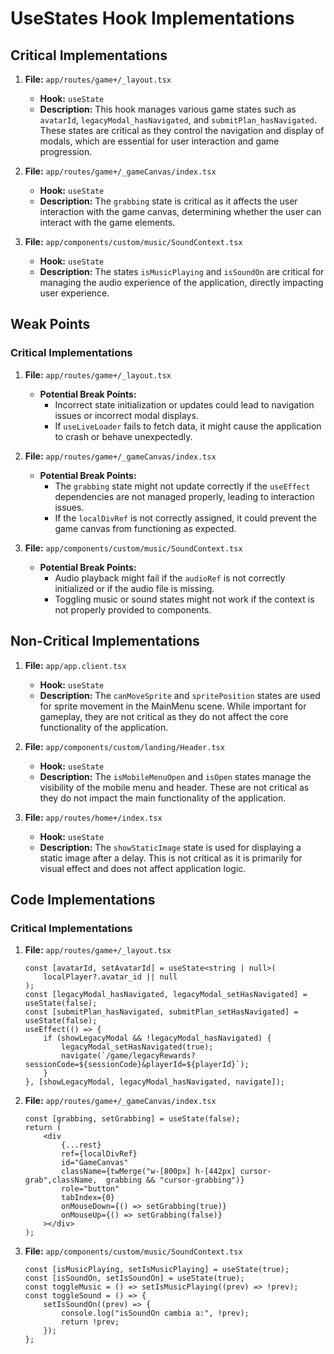 # UseStates Hook Implementations

## Critical Implementations

1. **File:** `app/routes/game+/_layout.tsx`
   - **Hook:** `useState`
   - **Description:** This hook manages various game states such as `avatarId`, `legacyModal_hasNavigated`, and `submitPlan_hasNavigated`. These states are critical as they control the navigation and display of modals, which are essential for user interaction and game progression.

2. **File:** `app/routes/game+/_gameCanvas/index.tsx`
   - **Hook:** `useState`
   - **Description:** The `grabbing` state is critical as it affects the user interaction with the game canvas, determining whether the user can interact with the game elements.

3. **File:** `app/components/custom/music/SoundContext.tsx`
   - **Hook:** `useState`
   - **Description:** The states `isMusicPlaying` and `isSoundOn` are critical for managing the audio experience of the application, directly impacting user experience.

## Weak Points

### Critical Implementations

1. **File:** `app/routes/game+/_layout.tsx`
   - **Potential Break Points:**
     - Incorrect state initialization or updates could lead to navigation issues or incorrect modal displays.
     - If `useLiveLoader` fails to fetch data, it might cause the application to crash or behave unexpectedly.

2. **File:** `app/routes/game+/_gameCanvas/index.tsx`
   - **Potential Break Points:**
     - The `grabbing` state might not update correctly if the `useEffect` dependencies are not managed properly, leading to interaction issues.
     - If the `localDivRef` is not correctly assigned, it could prevent the game canvas from functioning as expected.

3. **File:** `app/components/custom/music/SoundContext.tsx`
   - **Potential Break Points:**
     - Audio playback might fail if the `audioRef` is not correctly initialized or if the audio file is missing.
     - Toggling music or sound states might not work if the context is not properly provided to components.

## Non-Critical Implementations

1. **File:** `app/app.client.tsx`
   - **Hook:** `useState`
   - **Description:** The `canMoveSprite` and `spritePosition` states are used for sprite movement in the MainMenu scene. While important for gameplay, they are not critical as they do not affect the core functionality of the application.

2. **File:** `app/components/custom/landing/Header.tsx`
   - **Hook:** `useState`
   - **Description:** The `isMobileMenuOpen` and `isOpen` states manage the visibility of the mobile menu and header. These are not critical as they do not impact the main functionality of the application.

3. **File:** `app/routes/home+/index.tsx`
   - **Hook:** `useState`
   - **Description:** The `showStaticImage` state is used for displaying a static image after a delay. This is not critical as it is primarily for visual effect and does not affect application logic.

## Code Implementations

### Critical Implementations

1. **File:** `app/routes/game+/_layout.tsx`
   ```tsx
   const [avatarId, setAvatarId] = useState<string | null>(
       localPlayer?.avatar_id || null
   );
   const [legacyModal_hasNavigated, legacyModal_setHasNavigated] = useState(false);
   const [submitPlan_hasNavigated, submitPlan_setHasNavigated] = useState(false);
   useEffect(() => {
       if (showLegacyModal && !legacyModal_hasNavigated) {
           legacyModal_setHasNavigated(true);
           navigate(`/game/legacyRewards?sessionCode=${sessionCode}&playerId=${playerId}`);
       }
   }, [showLegacyModal, legacyModal_hasNavigated, navigate]);
   ```

2. **File:** `app/routes/game+/_gameCanvas/index.tsx`
   ```tsx
   const [grabbing, setGrabbing] = useState(false);
   return (
       <div
           {...rest}
           ref={localDivRef}
           id="GameCanvas"
           className={twMerge("w-[800px] h-[442px] cursor-grab",className,  grabbing && "cursor-grabbing")}
           role="button"
           tabIndex={0}
           onMouseDown={() => setGrabbing(true)}
           onMouseUp={() => setGrabbing(false)}
       ></div>
   );
   ```

3. **File:** `app/components/custom/music/SoundContext.tsx`
   ```tsx
   const [isMusicPlaying, setIsMusicPlaying] = useState(true);
   const [isSoundOn, setIsSoundOn] = useState(true);
   const toggleMusic = () => setIsMusicPlaying((prev) => !prev);
   const toggleSound = () => {
       setIsSoundOn((prev) => {
           console.log("isSoundOn cambia a:", !prev);
           return !prev;
       });
   };
   ``` 